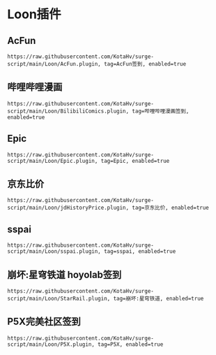 # Loon插件

## AcFun

```
https://raw.githubusercontent.com/KotaHv/surge-script/main/Loon/AcFun.plugin, tag=AcFun签到, enabled=true
```

## 哔哩哔哩漫画

```
https://raw.githubusercontent.com/KotaHv/surge-script/main/Loon/BilibiliComics.plugin, tag=哔哩哔哩漫画签到, enabled=true
```

## Epic

```
https://raw.githubusercontent.com/KotaHv/surge-script/main/Loon/Epic.plugin, tag=Epic, enabled=true
```

## 京东比价

```
https://raw.githubusercontent.com/KotaHv/surge-script/main/Loon/jdHistoryPrice.plugin, tag=京东比价, enabled=true
```

## sspai

```
https://raw.githubusercontent.com/KotaHv/surge-script/main/Loon/sspai.plugin, tag=sspai, enabled=true
```

## 崩坏:星穹铁道 hoyolab签到

```
https://raw.githubusercontent.com/KotaHv/surge-script/main/Loon/StarRail.plugin, tag=崩坏:星穹铁道, enabled=true
```

## P5X完美社区签到

```
https://raw.githubusercontent.com/KotaHv/surge-script/main/Loon/P5X.plugin, tag=P5X, enabled=true
```